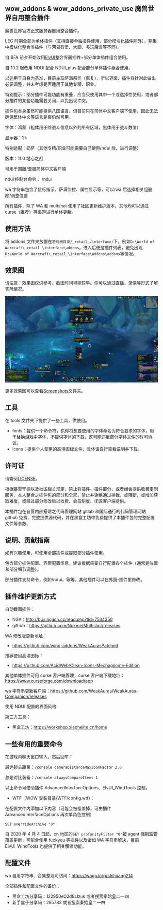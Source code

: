 ## wow_addons & wow_addons_private_use 魔兽世界自用整合插件

魔兽世界官方正式服务器自用整合插件。

LEG 时期全部为单体插件（支持直接单独插件使用，部分模块化插件除外），非集中模块化整合类插件（与网易有爱、大脚、多玩魔盒等不同）。

自 BFA 前夕开始改用[ElvUI](https://www.tukui.org/download.php?ui=elvui&changelog)整合界面插件+部分单体插件组合使用。

自 10.2 起改用 NDUI 配合 NDUI_plus 配合部分单体插件组合使用。

以适用于自身为基准，目前主玩萨满祭司（恢复），所以界面、插件将针对此做出必要调整，并未考虑是否适用于其他专精、职业。

特别提示：部分插件可能功能有重叠，应当只使用其中一个或选择性使用，或者部分插件的某些功能需要关闭，以免出现冲突。

插件包本身虽然可能提供八国语言，但目前只在简体中文客户端下使用，因此无法确保繁体中文等语言是否仍然可用。

字体：鸿蒙（粗体用于除战斗信息以外的所有区域，黑体用于战斗数值）

显示器：2k

特别适配：奶萨（其他专精/职业可能需要自己使用/ndui 后，进行调整）

版本：11.0 地心之战

可用于国服/亚服简体中文客户端

ndui 控制台命令： /ndui

wa 字符串包含了鼠标指示、萨满监控、属性显示等，可以/wa 后选择相关组删除/调整位置

所有插件，除了 WA 和 multshot 使用了社区更新维护版本，其他均可以通过 curse（推荐）等渠道进行单体更新。

## 使用方法

将 addons 文件夹放置在`游戏根目录/_retail_/interface/`下，例如`D:\World of Warcraft\_retail_\interface\addons`，进入后便是插件列表，避免出现`D:\World of Warcraft\_retail_\interface\addons\addons`等情况。

## 效果图

请注意：效果图仅供参考，截图时间可能较早。你可以通过直播、录像等形式了解实际情况。

![screen](./Screenshots/WoWScrnShot_120623_150202.jpg)

更多效果图可以查看[Screenshots](./Screenshots/)文件夹。

## 工具

在 tools 文件夹下提供了一些工具，供使用。

- fonts：提供一个命令符，供你将想要使用的字体命名为符合要求的字体，用于替换游戏中字体，不提供字体的下载，这可能违反部分字体文件的许可协议。
- icons：提供个人使用的高清图标文件，具体请自行查看说明并下载。

## 许可证

请查阅[LICENSE](LICENSE)。

根据暴雪守则以及社区相关规定，禁止将插件、插件部分、或者组合提供收费定制服务，本人整合之插件包的部分和全部，禁止并谢绝通过拦截，或阻断，或增加获取难度，或经过部分修改后以收费、会员制度、闭源客户端提供。

本插件包在自管内部搭建之代码管理网站 gitlab 和国际通行的代码管理网站 github 免费、完整提供源代码，并在黑盒工坊中免费提供了本插件包的完整配置文件等参数。

## 说明、贡献指南

如有兴趣使用，可使用全部插件或提取部分插件使用。

包含部分插件配置、界面配置信息，建议根据需要自行配置各个插件（通常是位置和部分细节调整）。

部分插件支持命令，例如/ndui，等等。其他插件可以在界面-插件里修改。

## 插件维护更新方式

自动截图插件：

- NGA：http://bbs.ngacn.cc/read.php?tid=7534350
- github：https://github.com/Nukme/Multishot/releases

WA 修改版更新地址：

- https://github.com/wind-addons/WeakAurasPatched

推荐使用高清图标：

- https://github.com/AcidWeb/Clean-Icons-Mechagnome-Edition

其他单体插件可用 curse 客户端管理，curse 客户端下载地址：https://www.curseforge.com/download/app

wa 字符串更新客户端：https://github.com/WeakAuras/WeakAuras-Companion/releases

使用 NDUI 配置的界面风格

第三方工具：

- 黑盒工坊：https://workshop.xiaoheihe.cn/home

## 一些有用的重要命令

在游戏内聊天窗口输入，然后回车：

最远镜头距离：`/console cameraDistanceMaxZoomFactor 2.6`

总是对比装备：`/console alwaysCompareItems 1`

以上命令可借助插件 AdvancedInterfaceOptions、ElvUI_WindTools 控制。

- WTF（WOW 安装目录/WTF/config.wtf）：

在配置文件内添加以下内容（可能会被覆盖掉，可由插件 AdvancedInterfaceOptions 再次单角色控制）

```
SET overrideArchive "0"
```

自 2020 年 4 月 4 日起，cn 地区的`SET profanityFilter "0"`被 agent 强制监管覆盖更新，可配合使用 fuckyou 等插件以及诸如 WA 字符串解决，目前 ElvUI_WindTools 也提供了相关解锁功能。

## 配置文件

wa 自用字符串、合集整理可访问：https://wago.io/p/shihuang214

全部插件和配置文件的备份：

- 黑盒工坊分享码：122950eO2d8Llzuk 或者搜索秦始皇二一四
- 新手盒子分享码：265783 或者搜索秦始皇二一四
